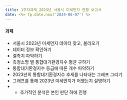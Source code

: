 ```yaml
---
title: 1주차과제_2023년 서울시 미세먼지 현황 보고서
date: <%= tp.date.now('2024-06-07') %>
---
```

#### 과제

- 서울시 2023년 미세먼지 데이터 찾고, 불러오기
- 데이터 정보 확인하기
- 결측치 파악하기
- 측정소명 별 통합대기환경지수 평균 구하기
- 통합대기환경지수 등급에 따른 개수 파악하기
- 2023년의 통합대기환경지수 추세를 나타내는 그래프 그리기
- 그래프를 통해 2023년 미세먼지가 어땠는지 설명하기
- + 추가적인 분석은 본인 판단 하에 진행
